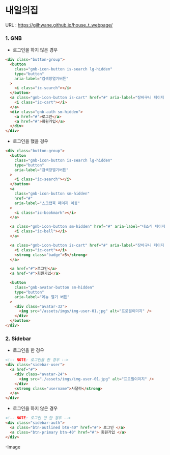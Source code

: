 # 내일의집

URL : https://gilhwane.github.io/house_t_webpage/

### 1. GNB

- 로그인을 하지 않은 경우

```html
<div class="button-group">
  <button
    class="gnb-icon-button is-search lg-hidden"
    type="button"
    aria-label="검색창열기버튼"
  >
    <i class="ic-search"></i>
  </button>
  <a class="gnb-icon-button is-cart" href="#" aria-label="장바구니 페이지 이동">
    <i class="ic-cart"></i>
  </a>
  <div class="gnb-auth sm-hidden">
    <a href="#">로그인</a>
    <a href="#">회원가입</a>
  </div>
</div>
```

- 로그인을 했을 경우

```html
<div class="button-group">
  <button
    class="gnb-icon-button is-search lg-hidden"
    type="button"
    aria-label="검색창열기버튼"
  >
    <i class="ic-search"></i>
  </button>
  <a
    class="gnb-icon-button sm-hidden"
    href="#"
    aria-label="스크랩북 페이지 이동"
  >
    <i class="ic-bookmark"></i>
  </a>

  <a class="gnb-icon-button sm-hidden" href="#" aria-label="내소식 페이지 이동">
    <i class="ic-bell"></i>
  </a>

  <a class="gnb-icon-button is-cart" href="#" aria-label="장바구니 페이지 이동">
    <i class="ic-cart"></i>
    <strong class="badge">5</strong>
  </a>

  <a href="#">로그인</a>
  <a href="#">회원가입</a>

  <button
    class="gnb-avatar-button sm-hidden"
    type="button"
    aria-label="메뉴 열기 버튼"
  >
    <div class="avatar-32">
      <img src="/assets/imgs/img-user-01.jpg" alt="프로필이미지" />
    </div>
  </button>
</div>
```

### 2. Sidebar

- 로그인을 한 경우

```html
<!-- NOTE: 로그인을 한 경우 -->
<div class="sidebar-user">
  <a href="#">
    <div class="avatar-24">
      <img src="./assets/imgs/img-user-01.jpg" alt="프로필이미지" />
    </div>
    <strong class="username">사달라</strong>
  </a>
</div>
```

- 로그인을 하지 않은 경우

```html
<!-- NOTE: 로그인 안 한 경우 -->
<div class="sidebar-auth">
  <a class="btn-outlined btn-40" href="#"> 로그인 </a>
  <a class="btn-primary btn-40" href="#"> 회원가입 </a>
</div>
```

-Image

<!--
![favicon-32x32](https://user-images.githubusercontent.com/63918911/155260567-bb1987a2-6078-4a6d-98df-e1dc02a20b04.png)

![img-user-default](https://user-images.githubusercontent.com/63918911/155260651-b8f83066-796d-43e6-9809-d01ac95e773f.png)

![img-user-01](https://user-images.githubusercontent.com/63918911/155260670-1ccdaac8-886c-44e2-a8c1-cd452abb403f.jpg)

![img-product-01](https://user-images.githubusercontent.com/63918911/155260781-9f4882b3-cc4b-4cb4-a1d4-66bc00d68b77.jpg)

![img-product-02](https://user-images.githubusercontent.com/63918911/155260810-98202834-5cbc-4e45-b908-45e17f6b3b7c.jpg)

![img-product-03](https://user-images.githubusercontent.com/63918911/155260819-8fe53d0d-8e84-4d64-ac69-7446f6816174.jpg)

![img-product-04](https://user-images.githubusercontent.com/63918911/155260831-4e3378aa-4a04-4b8f-a6dc-6e3a21aad77b.jpg)
 -->
